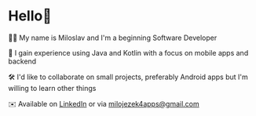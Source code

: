 # Hello👋

👨‍💻 My name is Miloslav and I'm a beginning Software Developer

🌱 I gain experience using Java and Kotlin with a focus on mobile apps and backend

🛠️ I'd like to collaborate on small projects, preferably Android apps but I'm willing to learn other things

✉️ Available on [LinkedIn](https://www.linkedin.com/in/miloslav-jezek/) or via milojezek4apps@gmail.com

<!---
milojezek/milojezek is a ✨ special ✨ repository because its `README.md` (this file) appears on your GitHub profile.
You can click the Preview link to take a look at your changes.
--->


